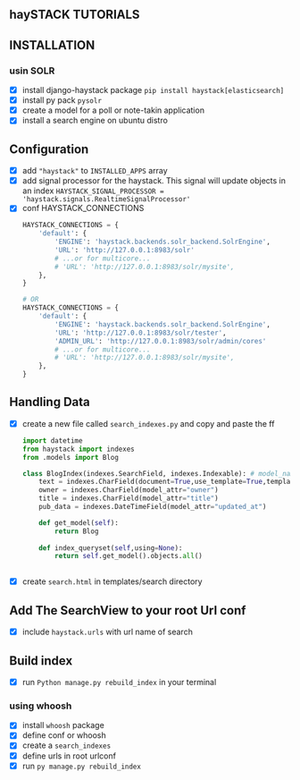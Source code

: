 ## haySTACK TUTORIALS

## INSTALLATION 
### usin SOLR
- [X] install django-haystack package `pip install haystack[elasticsearch]`
- [x] install py pack `pysolr` 
- [x] create a model for a poll or note-takin application 
- [x] install a search engine on ubuntu distro

## Configuration
- [X] add `"haystack"` to `INSTALLED_APPS` array
- [x] add signal processor for the haystack. This signal will update objects in an index `HAYSTACK_SIGNAL_PROCESSOR = 'haystack.signals.RealtimeSignalProcessor'`
- [x] conf HAYSTACK_CONNECTIONS
    ```py
    HAYSTACK_CONNECTIONS = {
        'default': {
            'ENGINE': 'haystack.backends.solr_backend.SolrEngine',
            'URL': 'http://127.0.0.1:8983/solr'
            # ...or for multicore...
            # 'URL': 'http://127.0.0.1:8983/solr/mysite',
        },
    }

    # OR
    HAYSTACK_CONNECTIONS = {
        'default': {
            'ENGINE': 'haystack.backends.solr_backend.SolrEngine',
            'URL': 'http://127.0.0.1:8983/solr/tester',                 # Assuming you created a core named 'tester' as described in installing search engines.
            'ADMIN_URL': 'http://127.0.0.1:8983/solr/admin/cores'
            # ...or for multicore...
            # 'URL': 'http://127.0.0.1:8983/solr/mysite',
        },
    }
    ```
## Handling Data
- [x] create a new file called `search_indexes.py` and copy and paste the ff
    ```py
    import datetime
    from haystack import indexes
    from .models import Blog

    class BlogIndex(indexes.SearchField, indexes.Indexable): # model_name + Index
        text = indexes.CharField(document=True,use_template=True,template_name="search/blog_search.txt")
        owner = indexes.CharField(model_attr="owner")
        title = indexes.CharField(model_attr="title")
        pub_data = indexes.DateTimeField(model_attr="updated_at")

        def get_model(self):
            return Blog
        
        def index_queryset(self,using=None):
            return self.get_model().objects.all()
        

    ```
- [x] create `search.html` in templates/search directory  

## Add The SearchView to your root Url conf
- [x] include `haystack.urls` with url name of search 

## Build index
- [x] run `Python manage.py rebuild_index` in your terminal 


### using whoosh
- [x] install `whoosh` package
- [x] define conf or whoosh
- [x] create a `search_indexes`
- [x] define urls in root urlconf
- [x] run `py manage.py rebuild_index`